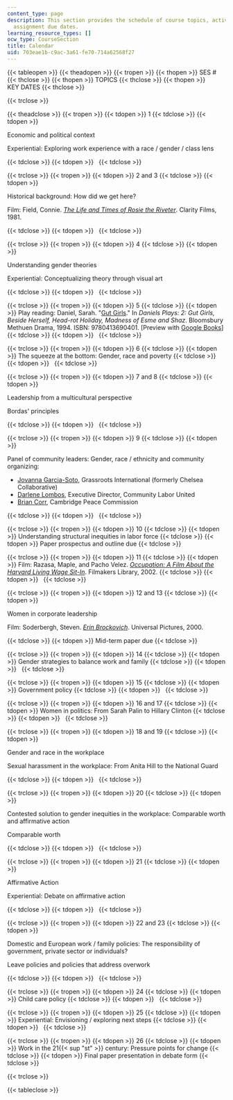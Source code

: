 ```yaml
---
content_type: page
description: This section provides the schedule of course topics, activities, and
  assignment due dates.
learning_resource_types: []
ocw_type: CourseSection
title: Calendar
uid: 703eae1b-c9ac-3a61-fe70-714a62568f27
---
```


{{< tableopen >}}
{{< theadopen >}}
{{< tropen >}}
{{< thopen >}}
SES #
{{< thclose >}}
{{< thopen >}}
TOPICS
{{< thclose >}}
{{< thopen >}}
KEY DATES
{{< thclose >}}

{{< trclose >}}

{{< theadclose >}}
{{< tropen >}}
{{< tdopen >}}
1
{{< tdclose >}}
{{< tdopen >}}


Economic and political context

Experiential: Exploring work experience with a race / gender / class lens


{{< tdclose >}}
{{< tdopen >}}
 
{{< tdclose >}}

{{< trclose >}}
{{< tropen >}}
{{< tdopen >}}
2 and 3
{{< tdclose >}}
{{< tdopen >}}


Historical background: How did we get here?

Film: Field, Connie. [_The Life and Times of Rosie the Riveter_](http://www.clarityfilms.org/rosie/). Clarity Films, 1981.


{{< tdclose >}}
{{< tdopen >}}
 
{{< tdclose >}}

{{< trclose >}}
{{< tropen >}}
{{< tdopen >}}
4
{{< tdclose >}}
{{< tdopen >}}


Understanding gender theories

Experiential: Conceptualizing theory through visual art


{{< tdclose >}}
{{< tdopen >}}
 
{{< tdclose >}}

{{< trclose >}}
{{< tropen >}}
{{< tdopen >}}
5
{{< tdclose >}}
{{< tdopen >}}
Play reading: Daniel, Sarah. "[Gut Girls](http://www.dramaonlinelibrary.com/plays/the-gut-girls-iid-127477#login-panel-reader)." In _Daniels Plays: 2: Gut Girls, Beside Herself, Head-rot Holiday, Madness of Esme and Shaz_. Bloomsbury Methuen Drama, 1994. ISBN: 9780413690401. \[Preview with [Google Books](http://books.google.com/books?id=IqcVAgAAQBAJ&pg=PA1#v=onepage)\]
{{< tdclose >}}
{{< tdopen >}}
 
{{< tdclose >}}

{{< trclose >}}
{{< tropen >}}
{{< tdopen >}}
6
{{< tdclose >}}
{{< tdopen >}}
The squeeze at the bottom: Gender, race and poverty
{{< tdclose >}}
{{< tdopen >}}
 
{{< tdclose >}}

{{< trclose >}}
{{< tropen >}}
{{< tdopen >}}
7 and 8
{{< tdclose >}}
{{< tdopen >}}


Leadership from a multicultural perspective

Bordas' principles


{{< tdclose >}}
{{< tdopen >}}
 
{{< tdclose >}}

{{< trclose >}}
{{< tropen >}}
{{< tdopen >}}
9
{{< tdclose >}}
{{< tdopen >}}


Panel of community leaders: Gender, race / ethnicity and community organizing:

*   [Jovanna Garcia-Soto](https://grassrootsonline.org/author/jovanna-garcia-soto/), Grassroots International (formerly Chelsea Collaborative)
*   [Darlene Lombos](https://gblc.us/leadership/darlene-lombos), Executive Director, Community Labor United
*   [Brian Corr](http://www.briancorr.org/about.html), Cambridge Peace Commission


{{< tdclose >}}
{{< tdopen >}}
 
{{< tdclose >}}

{{< trclose >}}
{{< tropen >}}
{{< tdopen >}}
10
{{< tdclose >}}
{{< tdopen >}}
Understanding structural inequities in labor force
{{< tdclose >}}
{{< tdopen >}}
Paper prospectus and outline due
{{< tdclose >}}

{{< trclose >}}
{{< tropen >}}
{{< tdopen >}}
11
{{< tdclose >}}
{{< tdopen >}}
Film: Razasa, Maple, and Pacho Velez. [_Occupation: A Film About the Harvard Living Wage Sit-In_](https://vimeo.com/200170537). Filmakers Library, 2002.
{{< tdclose >}}
{{< tdopen >}}
 
{{< tdclose >}}

{{< trclose >}}
{{< tropen >}}
{{< tdopen >}}
12 and 13
{{< tdclose >}}
{{< tdopen >}}


Women in corporate leadership

Film: Soderbergh, Steven. [_Erin Brockovich_](http://www.imdb.com/title/tt0195685/). Universal Pictures, 2000.


{{< tdclose >}}
{{< tdopen >}}
Mid-term paper due
{{< tdclose >}}

{{< trclose >}}
{{< tropen >}}
{{< tdopen >}}
14
{{< tdclose >}}
{{< tdopen >}}
Gender strategies to balance work and family
{{< tdclose >}}
{{< tdopen >}}
 
{{< tdclose >}}

{{< trclose >}}
{{< tropen >}}
{{< tdopen >}}
15
{{< tdclose >}}
{{< tdopen >}}
Government policy
{{< tdclose >}}
{{< tdopen >}}
 
{{< tdclose >}}

{{< trclose >}}
{{< tropen >}}
{{< tdopen >}}
16 and 17
{{< tdclose >}}
{{< tdopen >}}
Women in politics: From Sarah Palin to Hillary Clinton
{{< tdclose >}}
{{< tdopen >}}
 
{{< tdclose >}}

{{< trclose >}}
{{< tropen >}}
{{< tdopen >}}
18 and 19
{{< tdclose >}}
{{< tdopen >}}


Gender and race in the workplace

Sexual harassment in the workplace: From Anita Hill to the National Guard


{{< tdclose >}}
{{< tdopen >}}
 
{{< tdclose >}}

{{< trclose >}}
{{< tropen >}}
{{< tdopen >}}
20
{{< tdclose >}}
{{< tdopen >}}


Contested solution to gender inequities in the workplace: Comparable worth and affirmative action

Comparable worth


{{< tdclose >}}
{{< tdopen >}}
 
{{< tdclose >}}

{{< trclose >}}
{{< tropen >}}
{{< tdopen >}}
21
{{< tdclose >}}
{{< tdopen >}}


Affirmative Action

Experiential: Debate on affirmative action


{{< tdclose >}}
{{< tdopen >}}
 
{{< tdclose >}}

{{< trclose >}}
{{< tropen >}}
{{< tdopen >}}
22 and 23
{{< tdclose >}}
{{< tdopen >}}


Domestic and European work / family policies: The responsibility of government, private sector or individuals?

Leave policies and policies that address overwork


{{< tdclose >}}
{{< tdopen >}}
 
{{< tdclose >}}

{{< trclose >}}
{{< tropen >}}
{{< tdopen >}}
24
{{< tdclose >}}
{{< tdopen >}}
Child care policy
{{< tdclose >}}
{{< tdopen >}}
 
{{< tdclose >}}

{{< trclose >}}
{{< tropen >}}
{{< tdopen >}}
25
{{< tdclose >}}
{{< tdopen >}}
Experiential: Envisioning / exploring next steps
{{< tdclose >}}
{{< tdopen >}}
 
{{< tdclose >}}

{{< trclose >}}
{{< tropen >}}
{{< tdopen >}}
26
{{< tdclose >}}
{{< tdopen >}}
Work in the 21{{< sup "st" >}} century: Pressure points for change
{{< tdclose >}}
{{< tdopen >}}
Final paper presentation in debate form
{{< tdclose >}}

{{< trclose >}}

{{< tableclose >}}